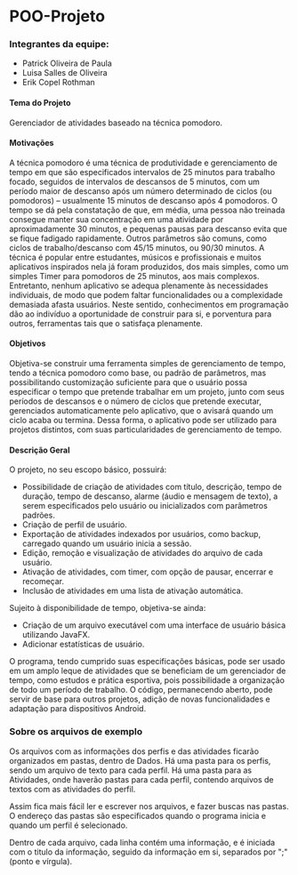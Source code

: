 # POO-Projeto


### Integrantes da equipe:

- Patrick Oliveira de Paula
- Luisa Salles de Oliveira
- Erik Copel Rothman

#### Tema do Projeto
Gerenciador de atividades baseado na técnica pomodoro.

#### Motivações
A técnica pomodoro é uma técnica de produtividade e gerenciamento de tempo em que são especificados intervalos de 25 minutos para trabalho focado, seguidos de intervalos de descansos de 5 minutos, com um período maior de descanso após um número determinado de ciclos (ou pomodoros) – usualmente 15 minutos de descanso após 4 pomodoros. O tempo se dá pela constatação de que, em média, uma pessoa não treinada consegue manter sua concentração em uma atividade por aproximadamente 30 minutos, e pequenas pausas para descanso evita que se fique fadigado rapidamente. Outros parâmetros são comuns, como ciclos de trabalho/descanso com 45/15 minutos, ou 90/30 minutos.
A técnica é popular entre estudantes, músicos e profissionais e muitos aplicativos inspirados nela já foram produzidos, dos mais simples, como um simples Timer para pomodoros de 25 minutos, aos mais complexos. Entretanto, nenhum aplicativo se adequa plenamente às necessidades individuais, de modo que podem faltar funcionalidades ou a complexidade demasiada afasta usuários. Neste sentido, conhecimentos em programação dão ao indivíduo a oportunidade de construir para si, e porventura para outros, ferramentas tais que o satisfaça plenamente.


#### Objetivos
Objetiva-se construir uma ferramenta simples de gerenciamento de tempo, tendo a técnica pomodoro como base, ou padrão de parâmetros, mas possibilitando customização suficiente para que o usuário possa especificar o tempo que pretende trabalhar em um projeto, junto com seus períodos de descansos e o número de ciclos que pretende executar, gerenciados automaticamente pelo aplicativo, que o avisará quando um ciclo acaba ou termina. Dessa forma, o aplicativo pode ser utilizado para projetos distintos, com suas particularidades de gerenciamento de tempo.

#### Descrição Geral
O projeto, no seu escopo básico, possuirá:
- Possibilidade de criação de atividades com título, descrição, tempo de duração, tempo de descanso, alarme (áudio e mensagem de texto), a serem especificados pelo usuário ou inicializados com parâmetros padrões.
- Criação de perfil de usuário.
- Exportação de atividades indexados por usuários, como backup, carregado quando um usuário inicia a sessão.
- Edição, remoção e visualização de atividades do arquivo de cada usuário.
- Ativação de atividades, com timer, com opção de pausar, encerrar e recomeçar.
- Inclusão de atividades em uma lista de ativação automática.

Sujeito à disponibilidade de tempo, objetiva-se ainda: 
- Criação de um arquivo executável com uma interface de usuário básica utilizando JavaFX.
- Adicionar estatísticas de usuário. 

O programa, tendo cumprido suas especificações básicas, pode ser usado em um amplo leque de atividades que se beneficiam de um gerenciador de tempo, como estudos e prática esportiva, pois possibilidade a organização de todo um período de trabalho. O código, permanecendo aberto, pode servir de base para outros projetos, adição de novas funcionalidades e adaptação para dispositivos Android.


### Sobre os arquivos de exemplo

Os arquivos com as informações dos perfis e das atividades ficarão organizados em pastas, dentro de Dados. Há uma pasta para os perfis, sendo um arquivo de texto para cada perfil. Há uma pasta para as Atividades, onde haverão pastas para cada perfil, contendo arquivos de textos com as atividades do perfil.

Assim fica mais fácil ler e escrever nos arquivos, e fazer buscas nas pastas. O endereço das pastas são especificados quando o programa inicia e quando um perfil é selecionado.

Dentro de cada arquivo, cada linha contém uma informação, e é iniciada com o titulo da informação, seguido da informação em si, separados por ";" (ponto e vírgula). 